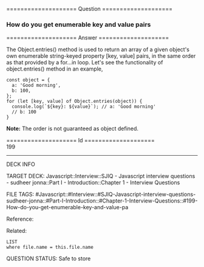 ==================== Question ====================  

### How do you get enumerable key and value pairs  

==================== Answer ====================  

The Object.entries() method is used to return an array of a given object's own enumerable string-keyed property [key, value] pairs, in the same order as that provided by a for...in loop. Let's see the functionality of object.entries() method in an example,

<!-- codeblock-start -->
<pre><code class="hljs language-javascript"><span class="hljs-keyword">const</span> object = {
  <span class="hljs-attr">a</span>: <span class="hljs-string">'Good morning'</span>,
  <span class="hljs-attr">b</span>: <span class="hljs-number">100</span>,
};
<span class="hljs-keyword">for</span> (<span class="hljs-keyword">let</span> [key, value] <span class="hljs-keyword">of</span> <span class="hljs-title class_">Object</span>.<span class="hljs-title function_">entries</span>(object)) {
  <span class="hljs-variable language_">console</span>.<span class="hljs-title function_">log</span>(<span class="hljs-string">`<span class="hljs-subst">${key}</span>: <span class="hljs-subst">${value}</span>`</span>); <span class="hljs-comment">// a: 'Good morning'</span>
  <span class="hljs-comment">// b: 100</span>
}
</code></pre>
<!-- codeblock-end -->

**Note:** The order is not guaranteed as object defined.

==================== Id ====================  
199

---

DECK INFO

TARGET DECK: Javascript::Interview::SJIQ - Javascript interview questions - sudheer jonna::Part I - Introduction::Chapter 1 - Interview Questions

FILE TAGS: #Javascript::#Interview::#SJIQ-Javascript-interview-questions-sudheer-jonna::#Part-I-Introduction::#Chapter-1-Interview-Questions::#199-How-do-you-get-enumerable-key-and-value-pa

Reference:

Related:

```dataview
LIST
where file.name = this.file.name
```

QUESTION STATUS: Safe to store
